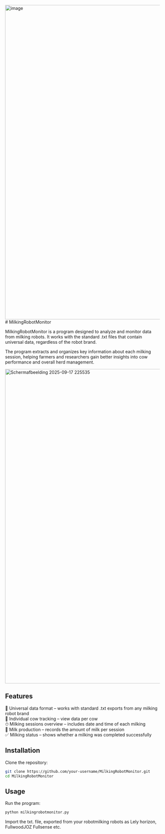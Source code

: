 <img width="1919" height="1020" alt="image" src="https://github.com/user-attachments/assets/70d2f91c-55a5-4c20-8e14-1e6d8657eb5d" /># MilkingRobotMonitor

MilkingRobotMonitor is a program designed to analyze and monitor data from milking robots. It works with the standard .txt files that contain universal data, regardless of the robot brand.

The program extracts and organizes key information about each milking session, helping farmers and researchers gain better insights into cow performance and overall herd management.

<img width="1919" height="1020" alt="Schermafbeelding 2025-09-17 225535" src="https://github.com/user-attachments/assets/7f223904-b8ab-497d-be87-fe50e6d5ca78" />

## Features

📂 Universal data format – works with standard .txt exports from any milking robot brand  
🐄 Individual cow tracking – view data per cow  
⏱ Milking sessions overview – includes date and time of each milking  
🥛 Milk production – records the amount of milk per session  
✅ Milking status – shows whether a milking was completed successfully  

## Installation

Clone the repository:
```bash
git clone https://github.com/your-username/MilkingRobotMonitor.git
cd MilkingRobotMonitor
```

## Usage

Run the program:
```bash
python milkingrobotmonitor.py
```

Import the txt. file, exported from your robotmilking robots as Lely horizon, FullwoodJOZ Fullsense etc.
